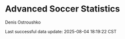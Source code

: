 # Advanced Soccer Statistics
Denis Ostroushko

<!-- gfm -->

Last successful data update: 2025-08-04 18:19:22 CST
